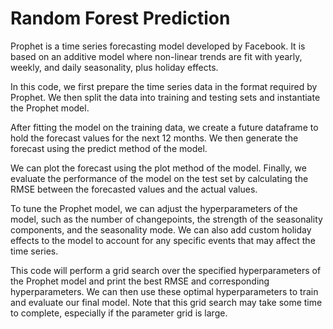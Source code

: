 # Random Forest Prediction
Prophet is a time series forecasting model developed by Facebook. It is based on an additive model where non-linear trends are fit with yearly, weekly, and daily seasonality, plus holiday effects.

In this code, we first prepare the time series data in the format required by Prophet. We then split the data into training and testing sets and instantiate the Prophet model.

After fitting the model on the training data, we create a future dataframe to hold the forecast values for the next 12 months. We then generate the forecast using the predict method of the model.

We can plot the forecast using the plot method of the model. Finally, we evaluate the performance of the model on the test set by calculating the RMSE between the forecasted values and the actual values.

To tune the Prophet model, we can adjust the hyperparameters of the model, such as the number of changepoints, the strength of the seasonality components, and the seasonality mode. We can also add custom holiday effects to the model to account for any specific events that may affect the time series.

This code will perform a grid search over the specified hyperparameters of the Prophet model and print the best RMSE and corresponding hyperparameters. We can then use these optimal hyperparameters to train and evaluate our final model. Note that this grid search may take some time to complete, especially if the parameter grid is large.



```
```